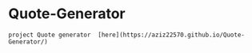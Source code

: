 # Quote-Generator
``````````
project Quote generator  [here](https://aziz22570.github.io/Quote-Generator/)
``````````
